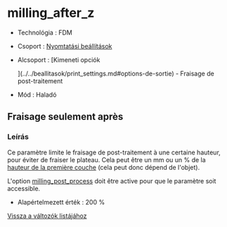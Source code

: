 # milling\_after\_z

* Technológia : FDM
* Csoport : [Nyomtatási beállítások](../../../konfig/print_settings)
* Alcsoport : \[Kimeneti opciók

  \]\(../../beallitasok/print\_settings.md\#options-de-sortie\) - Fraisage de post-traitement

* Mód : Haladó

## Fraisage seulement après

### Leírás

Ce paramètre limite le fraisage de post-traitement à une certaine hauteur, pour éviter de fraiser le plateau. Cela peut être un mm ou un % de la [hauteur de la première couche](first_layer_height.md) \(cela peut donc dépend de l'objet\).

L'option [milling\_post\_process](milling_post_process.md) doit être active pour que le paramètre soit accessible.

* Alapértelmezett érték : 200 %

[Vissza a változók listájához](../../variable_list)

